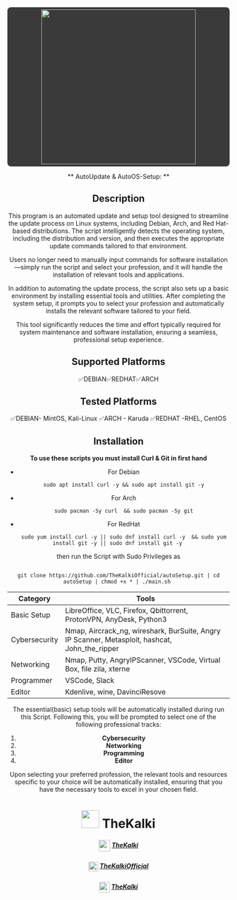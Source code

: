 <center><div style="background: #3a3a3a;  padding: 5px; border-radius: 8px;">
    <img src="https://thekalki.net/wp-content/uploads/2025/03/TheKalki-Banner.png" width="350" />
</div>


**  AutoUpdate & AutoOS-Setup: **

## Description
This program is an automated update and setup tool designed to streamline the update process on Linux systems, including Debian, Arch, and Red Hat-based distributions. The script intelligently detects the operating system, including the distribution and version, and then executes the appropriate update commands tailored to that environment. 

Users no longer need to manually input commands for software installation—simply run the script and select your profession, and it will handle the installation of relevant tools and applications.

In addition to automating the update process, the script also sets up a basic environment by installing essential tools and utilities. After completing the system setup, it prompts you to select your profession and automatically installs the relevant software tailored to your field. 

This tool significantly reduces the time and effort typically required for system maintenance and software installation, ensuring a seamless, professional setup experience.

## Supported Platforms
✅DEBIAN✅REDHAT✅ARCH
## Tested Platforms
✅DEBIAN- MintOS, Kali-Linux
✅ARCH     - Karuda
✅REDHAT -RHEL, CentOS
## Installation
**To use these scripts you must install Curl & Git in first hand**
- For Debian
	``` 
	sudo apt install curl -y && sudo apt install git -y
	```
- For Arch
   ```
   sudo pacman -Sy curl  && sudo pacman -Sy git
    ```
- For RedHat
  ```
  sudo yum install curl -y || sudo dnf install curl -y  && sudo yum install git -y || sudo dnf install git -y    
   ```
then run the Script with Sudo Privileges as
```

git clone https://github.com/TheKalkiOfficial/autoSetup.git | cd autoSetup | chmod +x * | ./main.sh 

```

| <center>Category      | <center>Tools           |
|-----------------------   |-------------|
|Basic Setup   | LibreOffice, VLC, Firefox, Qbittorrent, ProtonVPN, AnyDesk, Python3          
|Cybersecurity | Nmap, Aircrack_ng, wireshark, BurSuite, Angry IP Scanner, Metasploit, hashcat, John_the_ripper
|Networking  | Nmap, Putty, AngryIPScanner, VSCode, Virtual Box, file zila, xterne
|Programmer   | VSCode, Slack
|Editor            | Kdenlive, wine, DavinciResove


The essential(basic) setup tools will be automatically installed during run this Script. Following this, you will be prompted to select one of the following professional tracks:

1. **Cybersecurity**
2. **Networking**
3. **Programming**
4. **Editor**

Upon selecting your preferred profession, the relevant tools and resources specific to your choice will be automatically installed, ensuring that you have the necessary tools to excel in your chosen field.

 
<p><h1>
<img src="https://thekalki.net/wp-content/uploads/2025/03/TheKalki-Logo.png" width="40" />
TheKalki</h1>
</p>

##### <img src="https://img.icons8.com/?size=100&id=63807&format=png&color=000000" width="26" style="vertical-align: middle;" /> [TheKalki](https://thekalki.net/)
##### <img src="https://upload.wikimedia.org/wikipedia/commons/thumb/f/fd/YouTube_full-color_icon_%282024%29.svg/180px-YouTube_full-color_icon_%282024%29.svg.png" width="22" style="vertical-align: middle;" /> [TheKalkiOfficial](https://www.youtube.com/@TheKalkiOfficial)
##### <img src="https://img.icons8.com/?size=96&id=13930&format=png" width="24" style="vertical-align: middle;" /> [TheKalki](https://www.linkedin.com/company/thekalki)

